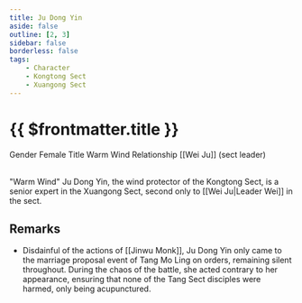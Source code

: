 ```yaml
---
title: Ju Dong Yin
aside: false
outline: [2, 3]
sidebar: false
borderless: false
tags:
    - Character
    - Kongtong Sect
    - Xuangong Sect
---
```


# {{ $frontmatter.title }}

<ChTabs position="bottom">
	<ChTab title="Ju Dong Yin">
		<Ch src='/images/characters/trainee234/normal.webp' position='right'/>
		<ChName nameZh='鞠冬音' nameEn='Ju Dong Yin' position='right' />
		<ChTable>
			<ChTr>
				<ChTd isTitle=true>
					Gender
				</ChTd>
				<ChTd>
					Female
				</ChTd>
			</ChTr>
			<ChTr>
				<ChTd isTitle=true>
					Title
				</ChTd>
				<ChTd>
					Warm Wind
				</ChTd>
			</ChTr>
			<ChTr>
				<ChTd isTitle=true position='center'>
					Relationship
				</ChTd>
			</ChTr>
			<ChTr>
				<ChTd position='center'>
					[[Wei Ju]] (sect leader)
				</ChTd>
			</ChTr>
		</ChTable>
	</ChTab>
</ChTabs>
<br><br>

"Warm Wind" Ju Dong Yin, the wind protector of the Kongtong Sect, is a senior expert in the Xuangong Sect, second only to [[Wei Ju|Leader Wei]] in the sect.

## Remarks

-   Disdainful of the actions of [[Jinwu Monk]], Ju Dong Yin only came to the marriage proposal event of Tang Mo Ling on orders, remaining silent throughout. During the chaos of the battle, she acted contrary to her appearance, ensuring that none of the Tang Sect disciples were harmed, only being acupunctured.